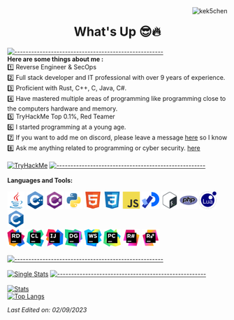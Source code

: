 <img align ="right" src="https://komarev.com/ghpvc/?username=kek5chen&label=Profile%20views&color=0e75b6&style=flat" alt="kek5chen">
<h1 align="center">What's Up 😎🔥</h1>

[![-----------------------------------------------------](
https://raw.githubusercontent.com/andreasbm/readme/master/assets/lines/aqua.png)](https://github.com/Kek5chen?tab=repositories)</br>
<b>Here are some things about me :</b><br/>
:one: Reverse Engineer & SecOps <br/>
:two: Full stack developer and IT professional with over 9 years of experience.<br/>
:three: Proficient with Rust, C++, C, Java, C#.<br/> 
:four: Have mastered multiple areas of programming like programming close to the computers hardware and memory.<br/>
:five: TryHackMe Top 0.1%, Red Teamer</br>
:six: I started programming at a young age.</br>
:seven:  If you want to add me on discord, please leave a message <a href="https://github.com/Kek5chen/Kek5chen/issues/new?assignees=&labels=question&title=Question%3A+%5BYour-Title%5D">here</a> so I know</br>
:eight: Ask me anything related to programming or cyber security. <a href="https://github.com/Kek5chen/Kek5chen/issues/new?assignees=&labels=question&title=Question%3A+%5BYour-Title%5D">here</a></br>
<br/>
[![TryHackMe](https://tryhackme-badges.s3.amazonaws.com/kx.png)](https://tryhackme.com/p/kx)
[![-----------------------------------------------------](
https://raw.githubusercontent.com/andreasbm/readme/master/assets/lines/aqua.png)](https://github.com/Kek5chen?tab=repositories)<br/><br/>
<b>Languages and Tools:</b><br/><br/>
<img src="https://raw.githubusercontent.com/devicons/devicon/master/icons/java/java-original.svg" alt="java" width="40" height="40"/>
<img src="https://raw.githubusercontent.com/devicons/devicon/master/icons/cplusplus/cplusplus-original.svg" alt="cplusplus" width="40" height="40"/>
<img src="https://raw.githubusercontent.com/devicons/devicon/master/icons/csharp/csharp-original.svg" alt="csharp" width="40" height="40"/>
<img src="https://raw.githubusercontent.com/devicons/devicon/master/icons/python/python-original.svg" alt="python" width="40" height="40"/>
<img src="https://raw.githubusercontent.com/devicons/devicon/master/icons/html5/html5-original.svg" alt="html5" width="40" height="40"/>
<img src="https://raw.githubusercontent.com/devicons/devicon/master/icons/css3/css3-original.svg" alt="css3" width="40" height="40"/>
<img src="https://raw.githubusercontent.com/devicons/devicon/master/icons/javascript/javascript-original.svg" alt="javascript" width="40" height="40"/>
<img src="https://raw.githubusercontent.com/devicons/devicon/master/icons/processing/processing-original.svg" alt="processing" width="40" height="40"/>
<img src="https://raw.githubusercontent.com/devicons/devicon/master/icons/bash/bash-original.svg" alt="bash" width="40" height="40"/>
<img src="https://raw.githubusercontent.com/devicons/devicon/master/icons/php/php-original.svg" alt="php" width="40" height="40"/>
<img src="https://raw.githubusercontent.com/devicons/devicon/master/icons/lua/lua-original.svg" alt="lua" width="40" height="40"/>
<img src="https://raw.githubusercontent.com/devicons/devicon/master/icons/c/c-original.svg" alt="c" width="40" height="40"/></br>
<img src="https://raw.githubusercontent.com/Kek5chen/devicon/0a06ff51f0a88db2549bd71d63a5c5a2f2dc39d8/icons/rider/rider-original.svg" alt="rider" width="40" height="40"/>
<img src="https://raw.githubusercontent.com/Kek5chen/devicon/0a06ff51f0a88db2549bd71d63a5c5a2f2dc39d8/icons/clion/clion-original.svg" alt="clion" width="40" height="40"/>
<img src="https://raw.githubusercontent.com/Kek5chen/devicon/0a06ff51f0a88db2549bd71d63a5c5a2f2dc39d8/icons/intellij/intellij-original.svg" alt="intellij" width="40" height="40"/>
<img src="https://raw.githubusercontent.com/Kek5chen/devicon/0a06ff51f0a88db2549bd71d63a5c5a2f2dc39d8/icons/datagrip/datagrip-original.svg" alt="datagrip" width="40" height="40"/>
<img src="https://raw.githubusercontent.com/Kek5chen/devicon/0a06ff51f0a88db2549bd71d63a5c5a2f2dc39d8/icons/webstorm/webstorm-original.svg" alt="webstorm" width="40" height="40"/>
<img src="https://raw.githubusercontent.com/Kek5chen/devicon/0a06ff51f0a88db2549bd71d63a5c5a2f2dc39d8/icons/pycharm/pycharm-original.svg" alt="pycharm" width="40" height="40"/>
<img src="https://raw.githubusercontent.com/Kek5chen/devicon/jetbrains-icons/icons/resharper/resharper-original.svg" alt="resharper" width="40" height="40"/>
<img src="https://raw.githubusercontent.com/Kek5chen/devicon/jetbrains-icons/icons/resharperpp/resharperpp-original.svg" alt="resharper++" width="40" height="40"/>
<br/><br/>
[![-----------------------------------------------------](
https://raw.githubusercontent.com/andreasbm/readme/master/assets/lines/aqua.png)](https://github.com/Kek5chen?tab=repositories)<br/><br/>
[![Single Stats](https://github-profile-trophy.vercel.app/?username=kek5chen&column=8&margin-w=15&margin-h=15&theme=tokyonight)](https://github.com/Kek5chen?tab=repositories)
[![-----------------------------------------------------](
https://raw.githubusercontent.com/andreasbm/readme/master/assets/lines/aqua.png)](https://github.com/Kek5chen?tab=repositories)<br/><br/>
[![Stats](https://github-readme-stats.vercel.app/api?username=kek5chen&show_icons=true&theme=tokyonight&count_private=true)](https://github.com/Kek5chen?tab=repositories)
<br>
[![Top Langs](https://github-readme-stats.vercel.app/api/top-langs/?username=kek5chen&theme=tokyonight)](https://github.com/Kek5chen?tab=repositories)

*Last Edited on: 02/09/2023*
